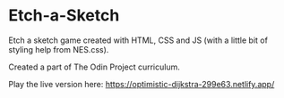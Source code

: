 # Etch-a-Sketch

Etch a sketch game created with HTML, CSS and JS (with a little bit of styling help from NES.css).

Created a part of The Odin Project curriculum.

Play the live version here: https://optimistic-dijkstra-299e63.netlify.app/
